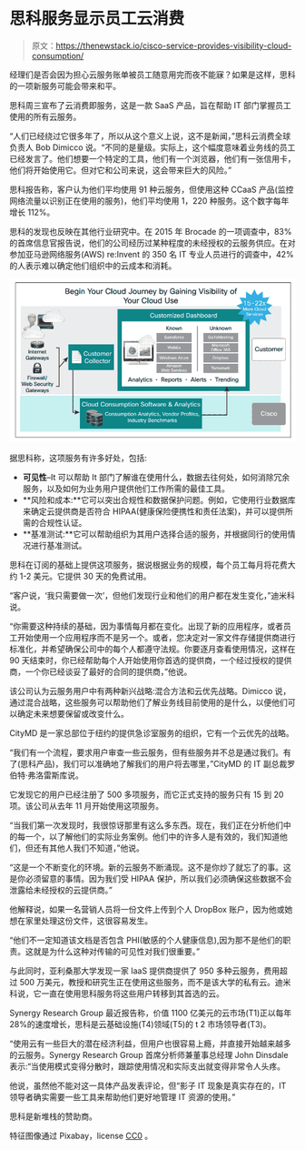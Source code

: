 # 思科服务显示员工云消费

> 原文：<https://thenewstack.io/cisco-service-provides-visibility-cloud-consumption/>

经理们是否会因为担心云服务账单被员工随意用完而夜不能寐？如果是这样，思科的一项新服务可能会带来和平。

思科周三宣布了云消费即服务，这是一款 SaaS 产品，旨在帮助 IT 部门掌握员工使用的所有云服务。

“人们已经绕过它很多年了，所以从这个意义上说，这不是新闻，”思科云消费全球负责人 Bob Dimicco 说。“不同的是量级。实际上，这个幅度意味着业务线的员工已经发言了。他们想要一个特定的工具，他们有一个浏览器，他们有一张信用卡，他们将开始使用它。但对它和公司来说，这会带来巨大的风险。”

思科报告称，客户认为他们平均使用 91 种云服务，但使用这种 CCaaS 产品(监控网络流量以识别正在使用的服务)，他们平均使用 1，220 种服务。这个数字每年增长 112%。

思科的发现也反映在其他行业研究中。在 2015 年 Brocade 的一项调查中，83%的首席信息官报告说，他们的公司经历过某种程度的未经授权的云服务供应。在对参加亚马逊网络服务(AWS) re:Invent 的 350 名 IT 专业人员进行的调查中，42%的人表示难以确定他们组织中的云成本和消耗。

[![Cisco-Cloud](img/adbd9e67dbcd98c1832b0589825790c7.png)](http://www.cisco.com/c/dam/en/us/services/collateral/se/at-a-glance-c45-734335.pdf)

据思科称，这项服务有许多好处，包括:

*   **可见性**–It 可以帮助 It 部门了解谁在使用什么，数据去往何处，如何消除冗余服务，以及如何为业务用户提供他们工作所需的最佳工具。
*   **风险和成本:**它可以突出合规性和数据保护问题。例如，它使用行业数据库来确定云提供商是否符合 HIPAA(健康保险便携性和责任法案)，并可以提供所需的合规性认证。
*   **基准测试:**它可以帮助组织为其用户选择合适的服务，并根据同行的使用情况进行基准测试。

思科在订阅的基础上提供这项服务，据说根据业务的规模，每个员工每月将花费大约 1-2 美元。它提供 30 天的免费试用。

“客户说，‘我只需要做一次’，但他们发现行业和他们的用户都在发生变化，”迪米科说。

“你需要这种持续的基础，因为事情每月都在变化。出现了新的应用程序，或者员工开始使用一个应用程序而不是另一个。或者，您决定对一家文件存储提供商进行标准化，并希望确保公司中的每个人都遵守法规。你要逐月查看使用情况，这样在 90 天结束时，你已经帮助每个人开始使用你首选的提供商，一个经过授权的提供商，一个你已经谈妥了最好的合同的提供商，”他说。

该公司认为云服务用户中有两种新兴战略:混合方法和云优先战略。Dimicco 说，通过混合战略，这些服务可以帮助他们了解业务线目前使用的是什么，以便他们可以确定未来想要保留或改变什么。

CityMD 是一家总部位于纽约的提供急诊室服务的组织，它有一个云优先的战略。

“我们有一个流程，要求用户审查一些云服务，但有些服务并不总是通过我们。有了(思科产品)，我们可以准确地了解我们的用户将去哪里，”CityMD 的 IT 副总裁罗伯特·弗洛雷斯库说。

它发现它的用户已经注册了 500 多项服务，而它正式支持的服务只有 15 到 20 项。该公司从去年 11 月开始使用这项服务。

“当我们第一次发现时，我很惊讶那里有这么多东西。现在，我们正在分析他们中的每一个，以了解他们的实际业务案例。他们中的许多人是有效的，我们知道他们，但还有其他人我们不知道，”他说。

“这是一个不断变化的环境。新的云服务不断涌现。这不是你炒了就忘了的事。这是你必须留意的事情。因为我们受 HIPAA 保护，所以我们必须确保这些数据不会泄露给未经授权的云提供商。”

他解释说，如果一名营销人员将一份文件上传到个人 DropBox 账户，因为他或她想在家里处理这份文件，这很容易发生。

“他们不一定知道该文档是否包含 PHI(敏感的个人健康信息),因为那不是他们的职责。这就是为什么这种对传输的可见性对我们很重要。”

与此同时，亚利桑那大学发现一家 IaaS 提供商提供了 950 多种云服务，费用超过 500 万美元，教授和研究生正在使用这些服务，而不是该大学的私有云。迪米科说，它一直在使用思科服务将这些用户转移到其首选的云。

Synergy Research Group 最近报告称，价值 1100 亿美元的云市场(T1)正以每年 28%的速度增长，思科是云基础设施(T4)领域(T5)的 t 2 市场领导者(T3)。

“使用云有一些巨大的潜在经济利益，但用户也很容易上瘾，并直接开始越来越多的云服务。Synergy Research Group 首席分析师兼董事总经理 John Dinsdale 表示:“当使用模式变得分散时，跟踪使用情况和实际支出就变得非常令人头疼。

他说，虽然他不能对这一具体产品发表评论，但“影子 IT 现象是真实存在的，IT 领导者确实需要一些工具来帮助他们更好地管理 IT 资源的使用。”

思科是新堆栈的赞助商。

特征图像通过 Pixabay，license [CC0](https://creativecommons.org/publicdomain/zero/1.0/deed.en) 。

<svg xmlns:xlink="http://www.w3.org/1999/xlink" viewBox="0 0 68 31" version="1.1"><title>Group</title> <desc>Created with Sketch.</desc></svg>